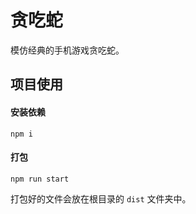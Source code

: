 # 贪吃蛇
模仿经典的手机游戏贪吃蛇。

## 项目使用

#### 安装依赖

`npm i`


#### 打包
`npm run start`

打包好的文件会放在根目录的 `dist` 文件夹中。
